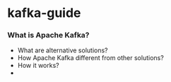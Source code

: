 # kafka-guide

### What is Apache Kafka?

* What are alternative solutions?
* How Apache Kafka different from other solutions?
* How it works?
* 
